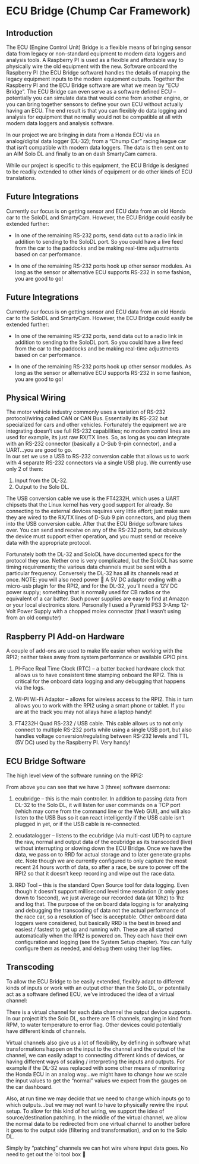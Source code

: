 # ECU Bridge (Chump Car Framework)
## Introduction
The ECU (Engine Control Unit) Bridge is a flexible means of bringing sensor data from legacy or non-standard equipment to modern data loggers and analysis tools.  A Raspberry PI is used as a flexible and affordable way to physically wire the old equipment with the new.  Software onboard the Raspberry PI (the ECU Bridge software) handles the details of mapping the legacy equipment inputs to the modern equipment outputs. Together the Raspberry PI and the ECU Bridge software are what we mean by “ECU Bridge”.
The ECU Bridge can even serve as a software defined ECU – potentially you can simulate data that would come from another engine, or you can bring together sensors to define your own ECU without actually having an ECU.  The end result is that you can flexibly do data logging and analysis for equipment that normally would not be compatible at all with modern data loggers and analysis software.

In our project we are bringing in data from a Honda ECU via an analog/digital data logger (DL-32); from a  “Chump Car” racing league car that isn’t compatible with modern data loggers.  The data is then sent on to an AIM Solo DL and finally to an on dash SmartyCam camera.

While our project is specific to this equipment, the ECU Bridge is designed to be readily extended to other kinds of equipment or do other kinds of ECU translations.  

## Future Integrations

Currently our focus is on getting sensor and ECU data from an old Honda car to the SoloDL and SmartyCam.  However, the ECU Bridge could easily be extended further:

- In one of the remaining RS-232 ports, send data out to a radio link in addition to sending to the SoloDL port.  So you could have a live feed from the car to the paddocks and be making real-time adjustments based on car performance.

- In one of the remaining RS-232 ports hook up other sensor modules.  As long as the sensor or alternative ECU supports RS-232 in some fashion, you are good to go!

## Future Integrations

Currently our focus is on getting sensor and ECU data from an old Honda car to the SoloDL and SmartyCam.  However, the ECU Bridge could easily be extended further:

- In one of the remaining RS-232 ports, send data out to a radio link in addition to sending to the SoloDL port.  So you could have a live feed from the car to the paddocks and be making real-time adjustments based on car performance.

- In one of the remaining RS-232 ports hook up other sensor modules.  As long as the sensor or alternative ECU supports RS-232 in some fashion, you are good to go!

## Physical Wiring

The motor vehicle industry commonly uses a variation of RS-232 protocol/wiring called CAN or CAN Bus.  Essentially its RS-232 but specialized for cars and other vehicles. Fortunately the equipment we are integrating doesn’t use full RS-232 capabilities; no modem control lines are used for example, its just raw RX/TX lines.  So, as long as you can integrate with an RS-232 connector (basically a D-Sub 9-pin connector), and a UART…you are good to go.  
In our set we use a USB to RS-232 conversion cable that allows us to work with 4 separate RS-232 connectors via a single USB plug.  We currently use only 2 of them:

1. Input from the DL-32.  
2. Output to the Solo DL.

The USB conversion cable we use is the FT4232H, which uses a UART chipsets that the Linux kernel  has very good support for already. So connecting to the external devices requires very little effort; just make sure they are wired to the RX/TX lines of D-Sub 9 pin connectors, and plug them into the USB conversion cable.  After that the ECU Bridge software takes over.  You can send and receive on any of the RS-232 ports, but obviously the device must support either operation, and  you must send or receive data with the appropriate protocol.
 
Fortunately both the DL-32 and SoloDL have documented specs for the protocol they use.  Nether one is very complicated, but the SoloDL has some timing requirements; the various data channels must be sent with a particular frequency.  Conversely the DL-32 has all its channels read at once.
NOTE: you will also need power  A 5V DC adaptor ending with a micro-usb plugin for the RPI2, and for the DL-32, you’ll need a 12V DC power supply; something that is normally used for CB radios or the equivalent of a car batter.  Such power supplies are easy to find at Amazon or your local electronics store. Personally I used a Pyramid PS3 3-Amp 12-Volt Power Supply with a chopped molex connector (that I wasn’t using from an old computer)

## Raspberry PI Add-on Hardware

A couple of add-ons are used to make life easier when working with the RPI2; neither takes away from system performance or available GPIO pins.

1. PI-Face Real Time Clock (RTC) – a batter backed hardware clock that allows us to have consistent time stamping onboard the RPI2.  This is critical for the onboard data logging and any debugging that happens via the logs.

2. WI-PI Wi-Fi Adaptor – allows for wireless access to the RPI2.  This in turn allows you to work with the RPI2 using a smart phone or tablet.  If you are at the track you may not allays have a laptop handy!

3. FT4232H Quad RS-232 / USB cable.  This cable allows us to not only connect to multiple RS-232 ports while using a single USB port, but also handles voltage conversion/regulating between RS-232 levels and TTL (5V DC) used by the Raspberry PI.  Very handy!

## ECU Bridge Software

The high level view of the software running on the RPI2:

From above you can see that we have 3 (three) software daemons:

1. ecubridge – this is the main controller.  In addition to passing data from DL-32 to the Solo DL, it will listen for user commands on a TCP port (which may come from the command line or the Web GUI), and will also listen to the USB Bus so it can react intelligently if the USB cable isn’t plugged in yet, or if the USB cable is re-connected.

2. ecudatalogger – listens to the ecubridge (via multi-cast UDP) to capture the raw, normal and output data of the ecubridge as its transcoded (live) without interrupting or slowing down the ECU Bridge.  Once we have the data, we pass on to RRD for actual storage and to later generate graphs etc.  Note though we are currently configured to only capture the most recent 24 hours worth of data, so after a race, be sure to power off the RPI2 so that it doesn’t keep recording and wipe out the race data.

3. RRD Tool – this is the standard Open Source tool for data logging.  Even though it doesn’t support millisecond level time resolution (it only goes down to 1second), we just average our recorded data (at 10hz) to 1hz and log that.  The purpose of the on board data logging is for analyzing and debugging the transcoding of data not the actual performance of the race car, so a resolution of 1sec is acceptable.  Other onboard data loggers were considered, but basically RRD is the best in breed and easiest / fastest to get up and running with.
These are all started automatically when the RPI2 is powered on.  They each have their own configuration and logging (see the System Setup chapter).  You can fully configure them as needed, and debug them using their log files.   

## Transcoding

To allow the ECU Bridge to be easily extended, flexibly adapt to different kinds of inputs or work with an output other than the Solo DL, or potentially act as a software defined ECU, we’ve introduced the idea of a virtual channel:

There is a virtual channel for each data channel the output device supports.  In our project it’s the Solo DL, so there are 15 channels, ranging in kind from RPM, to water temperature to error flag.   Other devices could potentially have different kinds of channels.

Virtual channels also give us a lot of flexibility, by defining in software what transformations happen on the input to the channel and the output of the channel, we can easily adapt to connecting different kinds of devices, or having different ways of scaling / interpreting the inputs and outputs.    For example if the DL-32 was replaced with some other means of monitoring the Honda ECU in an analog way…we might have to change how we scale the input values to get the “normal” values we expect from the gauges on the car dashboard.  

Also, at run time we may decide that we need to change which inputs go to which outputs…but we may not want to have to physically rewire the input setup.  To allow for this kind of hot wiring, we support the idea of source/destination patching.  In the middle of the virtual channel, we allow the normal data to be redirected from one virtual channel to another before it goes to the output side (filtering and transformation), and on to the Solo DL.  

Simply by “patching” channels we can hot wire where input data goes.  No need to get out the ‘ol tool box 
